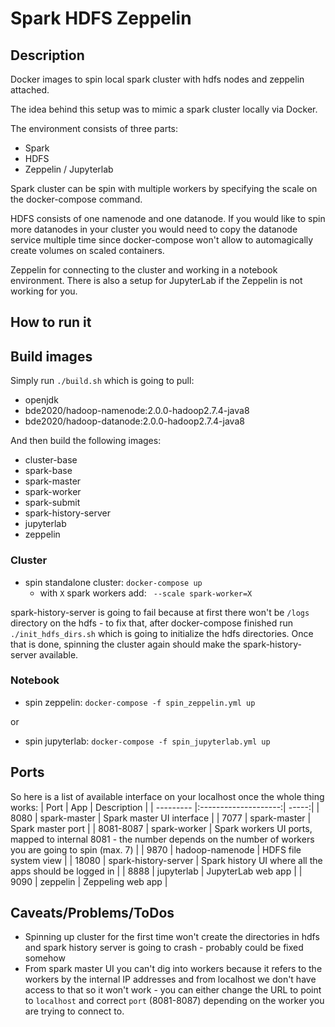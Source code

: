 # Spark HDFS Zeppelin

## Description
Docker images to spin local spark cluster with hdfs nodes and zeppelin attached.

The idea behind this setup was to mimic a spark cluster locally via Docker.

The environment consists of three parts:
 - Spark
 - HDFS
 - Zeppelin / Jupyterlab

Spark cluster can be spin with multiple workers by specifying the scale on the docker-compose command.

HDFS consists of one namenode and one datanode. If you would like to spin more datanodes in your cluster you would need to copy the datanode service multiple time since docker-compose won't allow to automagically create volumes on scaled containers.

Zeppelin for connecting to the cluster and working in a notebook environment. There is also a setup for JupyterLab if the Zeppelin is not working for you.

## How to run it

## Build images
Simply run `./build.sh` which is going to pull:
- openjdk
- bde2020/hadoop-namenode:2.0.0-hadoop2.7.4-java8
- bde2020/hadoop-datanode:2.0.0-hadoop2.7.4-java8

And then build the following images:
- cluster-base
- spark-base
- spark-master
- spark-worker
- spark-submit
- spark-history-server
- jupyterlab
- zeppelin

### Cluster
* spin standalone cluster: `docker-compose up`
  * with `X` spark workers add: ` --scale spark-worker=X`

spark-history-server is going to fail because at first there won't be `/logs` directory on the hdfs - to fix that, after docker-compose finished run `./init_hdfs_dirs.sh` which is going to initialize the hdfs directories.
Once that is done, spinning the cluster again should make the spark-history-server available.

### Notebook
* spin zeppelin: `docker-compose -f spin_zeppelin.yml up`

or
* spin jupyterlab: `docker-compose -f spin_jupyterlab.yml up`

## Ports
So here is a list of available interface on your localhost once the whole thing works:
| Port      | App                  | Description  |
| --------- |:--------------------:| -----:|
| 8080      | spark-master         | Spark master UI interface |
| 7077      | spark-master         | Spark master port |
| 8081-8087 | spark-worker         | Spark workers UI ports, mapped to internal 8081 - the number depends on the number of workers you are going to spin (max. 7) |
| 9870      | hadoop-namenode      | HDFS file system view |
| 18080     | spark-history-server | Spark history UI where all the apps should be logged in |
| 8888      | jupyterlab           | JupyterLab web app |
| 9090      | zeppelin             | Zeppeling web app |

## Caveats/Problems/ToDos
- Spinning up cluster for the first time won't create the directories in hdfs and spark history server is going to crash - probably could be fixed somehow
- From spark master UI you can't dig into workers because it refers to the workers by the internal IP addresses and from localhost we don't have access to that so it won't work - you can either change the URL to point to `localhost` and correct `port` (8081-8087) depending on the worker you are trying to connect to.
